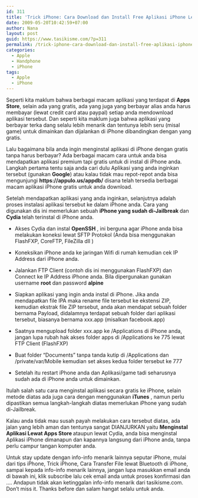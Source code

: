 ```yaml
---
id: 311
title: 'Trick iPhone: Cara Download dan Install Free Aplikasi iPhone Lewat Komputer'
date: 2009-05-20T10:42:59+07:00
author: Nana
layout: post
guid: https://www.tasikisme.com/?p=311
permalink: /trick-iphone-cara-download-dan-install-free-aplikasi-iphone-lewat-komputer/
categories:
  - Apple
  - Handphone
  - iPhone
tags:
  - Apple
  - iPhone
---
```

<div >
  Seperti kita maklum bahwa berbagai macam aplikasi yang terdapat di <strong>Apps Store</strong>, selain ada yang gratis, ada yang juga yang berbayar alias anda harus membayar (lewat credit card atau paypal) setiap anda mendownload aplikasi tersebut. Dan seperti kita maklum juga bahwa aplikasi yang berbayar terka dang selalu lebih menarik dan tentunya lebih seru (misal game) untuk dimainkan dan dijalankan di iPhone dibandingkan dengan yang gratis.</p> </p>
</div>

<div >
  <p>
    Lalu bagaimana bila anda ingin menginstal aplikasi di iPhone dengan gratis tanpa harus berbayar? Ada berbagai macam cara untuk anda bisa mendapatkan aplikasi premium tapi gratis untuk di instal di iPhone anda. Langkah pertama tentu saja anda cari dulu Aplikasi yang anda inginkan tersebut (gunakan <strong>Google</strong>) atau kalau tidak mau repot-repot anda bisa mengunjungi <strong>https://appulo.us/appdb/</strong> disana telah tersedia berbagai macam aplikasi iPhone gratis untuk anda download.
  </p>
  
  <p>
    Setelah mendapatkan aplikasi yang anda inginkan, selanjutnya adalah proses instalasi aplikasi tersebut ke dalam iPhone anda. Cara yang digunakan dis ini memerlukan sebuah <strong>iPhone yang sudah di-Jailbreak </strong> dan <strong>Cydia </strong>telah terinstal di iPhone anda.
  </p></p>
</div>

  * Akses Cydia dan instal **OpenSSH** , ini berguna agar iPhone anda bisa melakukan koneksi lewat SFTP Protokol (Anda bisa menggunakan FlashFXP, CoreFTP, FileZilla dll ) 

  * Koneksikan iPhone anda ke jaringan Wifi di rumah kemudian cek IP Address dari iPhone anda.

  * Jalankan FTP Client (contoh dis ini menggunakan FlashFXP) dan Connect ke IP Address iPhone anda. Bila dipergunakan gunakan username **root** dan password **alpine** 
  * Siapkan aplikasi yang ingin anda instal di iPhone. Jika anda mendapatkan file IPA maka rename file tersebut ke ekstensi ZIP, kemudian ekstrak file ZIP tersebut, anda akan mendapat sebuah folder bernama Payload, didalamnya terdapat sebuah folder dari aplikasi tersebut, biasanya bernama xxx.app (misalkan facebook.app) 
  * Saatnya mengupload folder xxx.app ke /Applications di iPhone anda, jangan lupa rubah hak akses folder apps di /Applications ke 775 lewat FTP Client (FlashFXP) 
  * Buat folder “Documents” tanpa tanda kutip di /Applications dan /private/var/Mobile kemudian set akses kedua folder tersebut ke 777 
  * Setelah itu restart iPhone anda dan Aplikasi/game tadi seharusnya sudah ada di iPhone anda untuk dimainkan. 

Itulah salah satu cara menginstal aplikasi secara gratis ke iPhone, selain metode diatas ada juga cara dengan menggunakan **iTunes** , namun perlu dipastikan semua langkah-langkah diatas memerlukan iPhone yang sudah di-Jailbreak.

<div >
  <p>
    Kalau anda tidak mau susah payah melakukan cara tersebut diatas, ada jalan yang lebih aman dan tentunya sangat DIANJURKAN yaitu <strong>Menginstal Aplikasi Lewat Apps Store </strong> ataupun lewat Cydia, anda bisa menginstal Aplikasi iPhone dimanapun dan kapannya langsung dari iPhone anda, tanpa perlu campur tangan komputer anda.
  </p></p>
</div>

<div >
  Untuk stay update dengan info-info menarik lainnya seputar iPhone, mulai dari tips iPhone, Trick iPhone, Cara Transfer File lewat Bluetooth di iPhone, sampai kepada info-info menarik lainnya, jangan lupa masukkan email anda di bawah ini, klik subscribe lalu cek email anda untuk proses konfirmasi dan …. Andapun tidak akan ketinggalan info-info menarik dari tasikisme.com. Don’t miss it. Thanks before dan salam hangat selalu untuk anda.</p> </p>
</div>